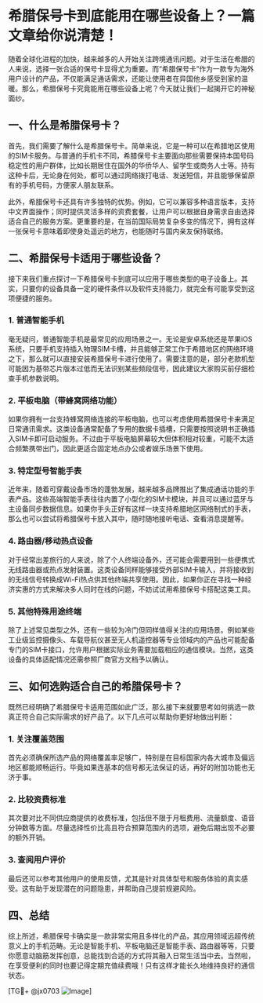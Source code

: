 # 希腊保号卡到底能用在哪些设备上？一篇文章给你说清楚！

随着全球化进程的加快，越来越多的人开始关注跨境通讯问题。对于生活在希腊的人来说，选择一张合适的保号卡显得尤为重要。而“希腊保号卡”作为一款专为海外用户设计的产品，不仅能满足通话需求，还能让使用者在异国他乡感受到家的温暖。那么，希腊保号卡究竟能用在哪些设备上呢？今天就让我们一起揭开它的神秘面纱。

## 一、什么是希腊保号卡？

首先，我们需要了解什么是希腊保号卡。简单来说，它是一种可以在希腊地区使用的SIM卡服务。与普通的手机卡不同，希腊保号卡主要面向那些需要保持本国号码稳定性的用户群体，比如长期居住在国外的华侨华人、留学生或商务人士等。持有这种卡后，无论身在何处，都可以通过网络拨打电话、发送短信，并且能够保留原有的手机号码，方便家人朋友联系。

此外，希腊保号卡还具有许多独特的优势。例如，它可以兼容多种语言版本，支持中文界面操作；同时提供灵活多样的资费套餐，让用户可以根据自身需求自由选择适合自己的服务方案。更重要的是，在当前国际局势复杂多变的情况下，拥有这样一张保号卡意味着即使身处遥远的地方，也能随时与国内亲友保持联络。

## 二、希腊保号卡适用于哪些设备？

接下来我们重点探讨一下希腊保号卡到底可以应用于哪些类型的电子设备上。其实，只要你的设备具备一定的硬件条件以及软件支持能力，就完全有可能享受到这项便捷的服务。

### 1. 普通智能手机

毫无疑问，普通智能手机是最常见的应用场景之一。无论是安卓系统还是苹果iOS系统，只要手机支持插入物理SIM卡槽，并且能够正常工作于希腊地区的网络环境之下，那么就可以直接安装希腊保号卡进行使用了。需要注意的是，部分老款机型可能因为基带芯片版本过低而无法识别某些频段信号，因此建议大家购买前仔细检查手机参数说明。

### 2. 平板电脑（带蜂窝网络功能）

如果你拥有一台支持蜂窝网络连接的平板电脑，也可以考虑使用希腊保号卡来满足日常通讯需求。这类设备通常配备了专用的数据卡插槽，只需要按照说明书正确插入SIM卡即可启动服务。不过由于平板电脑屏幕较大但体积相对较重，可能不太适合频繁携带出门，因此更适合固定地点办公或者娱乐场景下使用。

### 3. 特定型号智能手表

近年来，随着可穿戴设备市场的蓬勃发展，越来越多品牌推出了集成通话功能的手表产品。这些高端智能手表往往内置了小型化的SIM卡模块，并且可以通过蓝牙与主设备同步数据信息。如果你手头正好有这样一块支持希腊地区网络制式的手表，那么也可以尝试将希腊保号卡放入其中，随时随地接听电话、查看消息提醒等。

### 4. 路由器/移动热点设备

对于经常出差旅行的人来说，除了个人终端设备外，还可能会需要用到一些便携式无线路由器或热点发射装置。这类设备同样能够接受外部SIM卡输入，并将接收到的无线信号转换成Wi-Fi热点供其他终端共享使用。因此，如果你正在寻找一种经济实惠的方式来解决多人同时在线的问题，不妨试试用希腊保号卡搭配这类工具。

### 5. 其他特殊用途终端

除了上述常见类型之外，还有一些较为冷门但同样值得关注的应用场景。例如某些工业级监控摄像头、车载导航仪甚至无人机遥控器等专业领域内的产品也可能配备专门的SIM卡接口，允许用户根据实际业务需要加载相应的通信模块。当然，这类设备的具体适配情况还需参照厂商官方文档予以确认。

## 三、如何选购适合自己的希腊保号卡？

既然已经明确了希腊保号卡适用范围如此广泛，那么接下来就要思考如何挑选一款真正符合自己实际需求的好产品了。以下几点可以帮助你更好地做出判断：

### 1. 关注覆盖范围

首先必须确保所选产品的网络覆盖率足够广，特别是在目标国家内各大城市及偏远地区都能顺畅运行。毕竟如果连基本的信号都无法保证的话，再好的附加功能也无济于事。

### 2. 比较资费标准

其次要对比不同供应商提供的收费标准，包括但不限于月租费用、流量额度、语音分钟数等方面。尽量选择性价比高且符合预算范围内的选项，避免后期出现不必要的额外开销。

### 3. 查阅用户评价

最后还可以参考其他用户的使用反馈，尤其是针对具体型号和服务体验的真实感受。这有助于发现潜在的问题隐患，并帮助自己提前规避风险。

## 四、总结

综上所述，希腊保号卡确实是一款非常实用且多样化的产品，其应用领域远超传统意义上的手机范畴。无论是智能手机、平板电脑还是智能手表、路由器等等，只要你愿意动脑筋发挥创意，总能找到合适的方式将其融入日常生活当中去。当然啦，在享受便利的同时也要记得定期充值续费哦！只有这样才能长久地维持良好的通信状态。

[TG💪+ @jx0703 ![Image](https://github.com/user-attachments/assets/dbca1d08-cadb-493c-b0ec-ad6f7a83f270)]